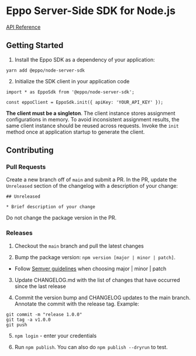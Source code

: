 # Eppo Server-Side SDK for Node.js
[API Reference](./docs/node-server-sdk.md)

## Getting Started

1) Install the Eppo SDK as a dependency of your application:

```
yarn add @eppo/node-server-sdk
```

2) Initialize the SDK client in your application code

```
import * as EppoSdk from '@eppo/node-server-sdk';

const eppoClient = EppoSdk.init({ apiKey: 'YOUR_API_KEY' });
```

**The client must be a singleton**. The client instance stores assignment configurations in memory. To avoid inconsistent assignment results, the same client instance should be reused across requests. Invoke the `init` method once at application startup to generate the client.

## Contributing

### Pull Requests

Create a new branch off of `main` and submit a PR. In the PR, update the `Unreleased` section of the changelog with a description of your change:

```
## Unreleased

* Brief description of your change
```

Do not change the package version in the PR.

### Releases
1) Checkout the `main` branch and pull the latest changes

2) Bump the package version: `npm version [major | minor | patch]`.

  - Follow [Semver guidelines](https://semver.org/) when choosing major | minor | patch

3) Update CHANGELOG.md with the list of changes that have occurred since the last release

4) Commit the version bump and CHANGELOG updates to the main branch. Annotate the commit with the release tag. Example:
```
git commit -m "release 1.0.0"
git tag -a v1.0.0
git push
```

5) `npm login` - enter your credentials

6) Run `npm publish`. You can also do `npm publish --dryrun` to test.

